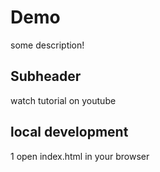 # Demo 

some description!

## Subheader

watch tutorial on youtube

## local development

1 open index.html in your browser